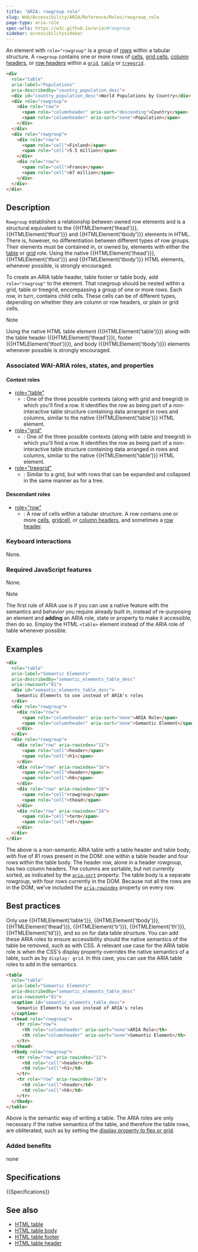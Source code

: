 ```yaml
---
title: "ARIA: rowgroup role"
slug: Web/Accessibility/ARIA/Reference/Roles/rowgroup_role
page-type: aria-role
spec-urls: https://w3c.github.io/aria/#rowgroup
sidebar: accessibilitysidebar
---
```


An element with `role="rowgroup"` is a group of [rows](/en-US/docs/Web/Accessibility/ARIA/Reference/Roles/row_role) within a tabular structure. A `rowgroup` contains one or more rows of [cells](/en-US/docs/Web/Accessibility/ARIA/Reference/Roles/cell_role), [grid cells](/en-US/docs/Web/Accessibility/ARIA/Reference/Roles/gridcell_role), [column headers](/en-US/docs/Web/Accessibility/ARIA/Reference/Roles/columnheader_role), or [row headers](/en-US/docs/Web/Accessibility/ARIA/Reference/Roles/rowheader_role) within a [`grid`](/en-US/docs/Web/Accessibility/ARIA/Reference/Roles/grid_role), [`table`](/en-US/docs/Web/Accessibility/ARIA/Reference/Roles/table_role) or [`treegrid`](/en-US/docs/Web/Accessibility/ARIA/Reference/Roles/treegrid_role).

```html
<div
  role="table"
  aria-label="Populations"
  aria-describedby="country_population_desc">
  <div id="country_population_desc">World Populations by Country</div>
  <div role="rowgroup">
    <div role="row">
      <span role="columnheader" aria-sort="descending">Country</span>
      <span role="columnheader" aria-sort="none">Population</span>
    </div>
  </div>
  <div role="rowgroup">
    <div role="row">
      <span role="cell">Finland</span>
      <span role="cell">5.5 million</span>
    </div>
    <div role="row">
      <span role="cell">France</span>
      <span role="cell">67 million</span>
    </div>
  </div>
</div>
```

## Description

`Rowgroup` establishes a relationship between owned row elements and is a structural equivalent to the {{HTMLElement('thead')}}, {{HTMLElement('tfoot')}} and {{HTMLElement('tbody')}} elements in HTML. There is, however, no differentiation between different types of row groups. Their elements must be contained in, or owned by, elements with either the [table](/en-US/docs/Web/Accessibility/ARIA/Reference/Roles/table_role) or [grid](/en-US/docs/Web/Accessibility/ARIA/Reference/Roles/grid_role) role. Using the native {{HTMLElement('thead')}}, {{HTMLElement('tfoot')}} and {{HTMLElement('tbody')}} HTML elements, whenever possible, is strongly encouraged.

To create an ARIA table header, table footer or table body, add `role="rowgroup"` to the element. That rowgroup should be nested within a grid, table or treegrid, encompassing a group of one or more rows. Each row, in turn, contains child cells. These cells can be of different types, depending on whether they are column or row headers, or plain or grid cells.

> [!NOTE]
> Using the native HTML table element ({{HTMLElement('table')}}) along with the table header ({{HTMLElement('thead')}}), footer ({{HTMLElement('tfoot')}}), and body ({{HTMLElement('tbody')}}) elements whenever possible is strongly encouraged.

### Associated WAI-ARIA roles, states, and properties

#### Context roles

- [role="table"](/en-US/docs/Web/Accessibility/ARIA/Reference/Roles/table_role)
  - : One of the three possible contexts (along with grid and treegrid) in which you'll find a row. It identifies the row as being part of a non-interactive table structure containing data arranged in rows and columns, similar to the native {{HTMLElement('table')}} HTML element.
- [role="grid"](/en-US/docs/Web/Accessibility/ARIA/Reference/Roles/grid_role)
  - : One of the three possible contexts (along with table and treegrid) in which you'll find a row. It identifies the row as being part of a non-interactive table structure containing data arranged in rows and columns, similar to the native {{HTMLElement('table')}} HTML element.
- [role="treegrid"](/en-US/docs/Web/Accessibility/ARIA/Reference/Roles/treegrid_role)
  - : Similar to a grid, but with rows that can be expanded and collapsed in the same manner as for a tree.

#### Descendant roles

- [role="row"](/en-US/docs/Web/Accessibility/ARIA/Reference/Roles/row_role)
  - : A row of cells within a tabular structure. A row contains one or more [cells](/en-US/docs/Web/Accessibility/ARIA/Reference/Roles/cell_role), [gridcell](/en-US/docs/Web/Accessibility/ARIA/Reference/Roles/gridcell_role), or [column headers](/en-US/docs/Web/Accessibility/ARIA/Reference/Roles/columnheader_role), and sometimes a [row header](/en-US/docs/Web/Accessibility/ARIA/Reference/Roles/rowheader_role).

### Keyboard interactions

None.

### Required JavaScript features

None.

> [!NOTE]
> The first rule of ARIA use is if you can use a native feature with the semantics and behavior you require already built in, instead of re-purposing an element and **adding** an ARIA role, state or property to make it accessible, then do so. Employ the HTML `<table>` element instead of the ARIA role of table whenever possible.

## Examples

```html
<div
  role="table"
  aria-label="Semantic Elements"
  aria-describedby="semantic_elements_table_desc"
  aria-rowcount="81">
  <div id="semantic_elements_table_desc">
    Semantic Elements to use instead of ARIA's roles
  </div>
  <div role="rowgroup">
    <div role="row">
      <span role="columnheader" aria-sort="none">ARIA Role</span>
      <span role="columnheader" aria-sort="none">Semantic Element</span>
    </div>
  </div>
  <div role="rowgroup">
    <div role="row" aria-rowindex="11">
      <span role="cell">header</span>
      <span role="cell">h1</span>
    </div>
    <div role="row" aria-rowindex="16">
      <span role="cell">header</span>
      <span role="cell">h6</span>
    </div>
    <div role="row" aria-rowindex="18">
      <span role="cell">rowgroup</span>
      <span role="cell">thead</span>
    </div>
    <div role="row" aria-rowindex="24">
      <span role="cell">term</span>
      <span role="cell">dt</span>
    </div>
  </div>
</div>
```

The above is a non-semantic ARIA table with a table header and table body, with five of 81 rows present in the DOM: one within a table header and four rows within the table body. The header row, alone in a header rowgroup, has two column headers. The columns are sortable, but not currently sorted, as indicated by the [`aria-sort`](/en-US/docs/Web/Accessibility/ARIA/Reference/Attributes/aria-sort) property. The table body is a separate rowgroup, with four rows currently in the DOM. Because not all the rows are in the DOM, we've included the [`aria-rowindex`](/en-US/docs/Web/Accessibility/ARIA/Reference/Attributes/aria-rowindex) property on every row.

## Best practices

Only use {{HTMLElement('table')}}, {{HTMLElement('tbody')}}, {{HTMLElement('thead')}}, {{HTMLElement('tr')}}, {{HTMLElement('th')}}, {{HTMLElement('td')}}, and so on for data table structure. You can add these ARIA roles to ensure accessibility should the native semantics of the table be removed, such as with CSS. A relevant use case for the ARIA table role is when the CSS's display property overrides the native semantics of a table, such as by `display: grid`. In this case, you can use the ARIA table roles to add in the semantics.

```html
<table
  role="table"
  aria-label="Semantic Elements"
  aria-describedby="semantic_elements_table_desc"
  aria-rowcount="81">
  <caption id="semantic_elements_table_desc">
    Semantic Elements to use instead of ARIA's roles
  </caption>
  <thead role="rowgroup">
    <tr role="row">
      <th role="columnheader" aria-sort="none">ARIA Role</th>
      <th role="columnheader" aria-sort="none">Semantic Element</th>
    </tr>
  </thead>
  <tbody role="rowgroup">
    <tr role="row" aria-rowindex="11">
      <td role="cell">header</td>
      <td role="cell">h1</td>
    </tr>
    <tr role="row" aria-rowindex="16">
      <td role="cell">header</td>
      <td role="cell">h6</td>
    </tr>
  </tbody>
</table>
```

Above is the semantic way of writing a table. The ARIA roles are only necessary if the native semantics of the table, and therefore the table rows, are obliterated, such as by setting the [display property to flex or grid](/en-US/docs/Web/CSS/display#accessibility).

### Added benefits

none

## Specifications

{{Specifications}}

## See also

- [HTML table](/en-US/docs/Web/HTML/Element/table)
- [HTML table body](/en-US/docs/Web/HTML/Element/tbody)
- [HTML table footer](/en-US/docs/Web/HTML/Element/tfoot)
- [HTML table header](/en-US/docs/Web/HTML/Element/thead)

